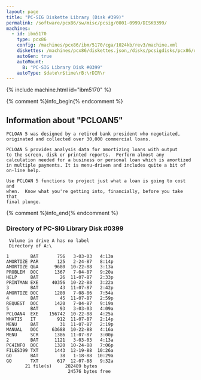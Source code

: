 ```yaml
---
layout: page
title: "PC-SIG Diskette Library (Disk #399)"
permalink: /software/pcx86/sw/misc/pcsig/0001-0999/DISK0399/
machines:
  - id: ibm5170
    type: pcx86
    config: /machines/pcx86/ibm/5170/cga/1024kb/rev3/machine.xml
    diskettes: /machines/pcx86/diskettes.json,/disks/pcsigdisks/pcx86/diskettes.json
    autoGen: true
    autoMount:
      B: "PC-SIG Library Disk #0399"
    autoType: $date\r$time\rB:\rDIR\r
---
```


{% include machine.html id="ibm5170" %}

{% comment %}info_begin{% endcomment %}

## Information about "PCLOAN5"

    PCLOAN 5 was designed by a retired bank president who negotiated,
    originated and collected over 30,000 commercial loans.
    
    PCLOAN 5 provides analysis data for amortizing loans with output
    to the screen, disk or printed reports.  Perform almost any
    calculation needed for a business or personal loan which is amortized
    in multiple payments. It is menu-driven and includes quite a bit of
    on-line help.
    
    Use PCLOAN 5 functions to project just what a loan is going to cost and
    when.  Know what you're getting into, financially, before you take that
    final plunge.
{% comment %}info_end{% endcomment %}


### Directory of PC-SIG Library Disk #0399

     Volume in drive A has no label
     Directory of A:\

    1        BAT       756   3-03-03   4:13a
    AMORTIZE PAR       125   2-24-87   8:14p
    AMORTIZE Q&A      9680  10-22-88   3:13a
    PROBLEM  DOC      1367   7-04-87   9:20a
    HELP     BAT        26  11-07-87   2:33p
    PRINTMAN EXE     40356  10-22-88   3:22a
    3        BAT        43  11-07-87   2:42p
    AMORTIZE DOC      1280   7-08-86   7:54a
    4        BAT        45  11-07-87   2:59p
    REQUEST  DOC      1420   7-04-87   9:19a
    5        BAT        93   3-03-03   4:09a
    PCLOAN4  EXE    156742  10-22-88   4:25a
    WHATIS   IT        912  11-07-87   2:14p
    MENU     BAT        31  11-07-87   2:19p
    MANUAL   DOC     63688  10-22-88   4:16a
    MENU     SCR      1386  11-07-87   3:00p
    2        BAT      1121   3-03-03   4:13a
    PC4INFO  DOC      1320  10-24-88   7:06p
    FILES399 TXT      1443  12-19-88  10:26a
    GO       BAT        38   1-18-88  10:29a
    GO       TXT       617  12-07-88   9:32a
           21 file(s)     282489 bytes
                           24576 bytes free
